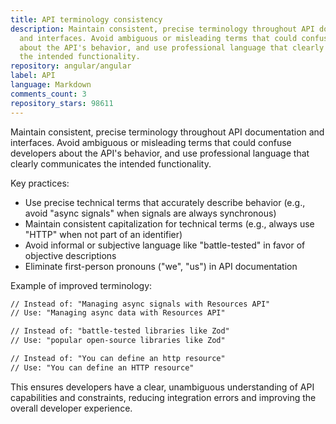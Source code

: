 ```yaml
---
title: API terminology consistency
description: Maintain consistent, precise terminology throughout API documentation
  and interfaces. Avoid ambiguous or misleading terms that could confuse developers
  about the API's behavior, and use professional language that clearly communicates
  the intended functionality.
repository: angular/angular
label: API
language: Markdown
comments_count: 3
repository_stars: 98611
---
```


Maintain consistent, precise terminology throughout API documentation and interfaces. Avoid ambiguous or misleading terms that could confuse developers about the API's behavior, and use professional language that clearly communicates the intended functionality.

Key practices:
- Use precise technical terms that accurately describe behavior (e.g., avoid "async signals" when signals are always synchronous)
- Maintain consistent capitalization for technical terms (e.g., always use "HTTP" when not part of an identifier)
- Avoid informal or subjective language like "battle-tested" in favor of objective descriptions
- Eliminate first-person pronouns ("we", "us") in API documentation

Example of improved terminology:
```markdown
// Instead of: "Managing async signals with Resources API"
// Use: "Managing async data with Resources API"

// Instead of: "battle-tested libraries like Zod"  
// Use: "popular open-source libraries like Zod"

// Instead of: "You can define an http resource"
// Use: "You can define an HTTP resource"
```

This ensures developers have a clear, unambiguous understanding of API capabilities and constraints, reducing integration errors and improving the overall developer experience.